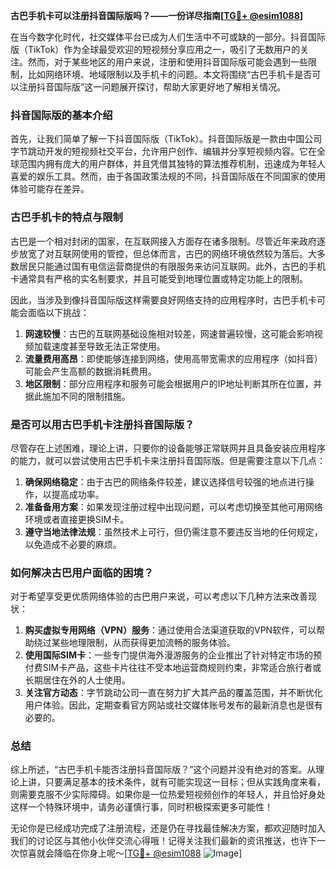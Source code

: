**古巴手机卡可以注册抖音国际版吗？——一份详尽指南[[TG💪+ @esim1088](https://t.me/s/esim1088)]**

在当今数字化时代，社交媒体平台已成为人们生活中不可或缺的一部分。抖音国际版（TikTok）作为全球最受欢迎的短视频分享应用之一，吸引了无数用户的关注。然而，对于某些地区的用户来说，注册和使用抖音国际版可能会遇到一些限制，比如网络环境、地域限制以及手机卡的问题。本文将围绕“古巴手机卡是否可以注册抖音国际版”这一问题展开探讨，帮助大家更好地了解相关情况。

### 抖音国际版的基本介绍

首先，让我们简单了解一下抖音国际版（TikTok）。抖音国际版是一款由中国公司字节跳动开发的短视频社交平台，允许用户创作、编辑并分享短视频内容。它在全球范围内拥有庞大的用户群体，并且凭借其独特的算法推荐机制，迅速成为年轻人喜爱的娱乐工具。然而，由于各国政策法规的不同，抖音国际版在不同国家的使用体验可能存在差异。

### 古巴手机卡的特点与限制

古巴是一个相对封闭的国家，在互联网接入方面存在诸多限制。尽管近年来政府逐步放宽了对互联网使用的管控，但总体而言，古巴的网络环境依然较为落后。大多数居民只能通过国有电信运营商提供的有限服务来访问互联网。此外，古巴的手机卡通常具有严格的实名制要求，并且可能受到地理位置或特定功能上的限制。

因此，当涉及到像抖音国际版这样需要良好网络支持的应用程序时，古巴手机卡可能会面临以下挑战：

1. **网速较慢**：古巴的互联网基础设施相对较差，网速普遍较慢，这可能会影响视频加载速度甚至导致无法正常使用。
2. **流量费用高昂**：即使能够连接到网络，使用高带宽需求的应用程序（如抖音）可能会产生高额的数据消耗费用。
3. **地区限制**：部分应用程序和服务可能会根据用户的IP地址判断其所在位置，并据此施加不同的限制措施。

### 是否可以用古巴手机卡注册抖音国际版？

尽管存在上述困难，理论上讲，只要你的设备能够正常联网并且具备安装应用程序的能力，就可以尝试使用古巴手机卡来注册抖音国际版。但是需要注意以下几点：

1. **确保网络稳定**：由于古巴的网络条件较差，建议选择信号较强的地点进行操作，以提高成功率。
2. **准备备用方案**：如果发现注册过程中出现问题，可以考虑切换至其他可用网络环境或者直接更换SIM卡。
3. **遵守当地法律法规**：虽然技术上可行，但仍需注意不要违反当地的任何规定，以免造成不必要的麻烦。

### 如何解决古巴用户面临的困境？

对于希望享受更优质网络体验的古巴用户来说，可以考虑以下几种方法来改善现状：

1. **购买虚拟专用网络（VPN）服务**：通过使用合法渠道获取的VPN软件，可以帮助绕过某些地理限制，从而获得更加流畅的服务体验。
2. **使用国际SIM卡**：一些专门提供海外漫游服务的企业推出了针对特定市场的预付费SIM卡产品，这些卡片往往不受本地运营商规则约束，非常适合旅行者或长期居住在外的人士使用。
3. **关注官方动态**：字节跳动公司一直在努力扩大其产品的覆盖范围，并不断优化用户体验。因此，定期查看官方网站或社交媒体账号发布的最新消息也是很有必要的。

### 总结

综上所述，“古巴手机卡能否注册抖音国际版？”这个问题并没有绝对的答案。从理论上讲，只要满足基本的技术条件，就有可能实现这一目标；但从实践角度来看，则需要克服不少实际障碍。如果你是一位热爱短视频创作的年轻人，并且恰好身处这样一个特殊环境中，请务必谨慎行事，同时积极探索更多可能性！

无论你是已经成功完成了注册流程，还是仍在寻找最佳解决方案，都欢迎随时加入我们的讨论区与其他小伙伴交流心得哦！记得关注我们最新的资讯推送，也许下一次惊喜就会降临在你身上呢～[[TG💪+ @esim1088](https://t.me/s/esim1088) ![Image](https://i.postimg.cc/4NQfJmqS/Snipaste-2025-05-13-00-14-12.png)]